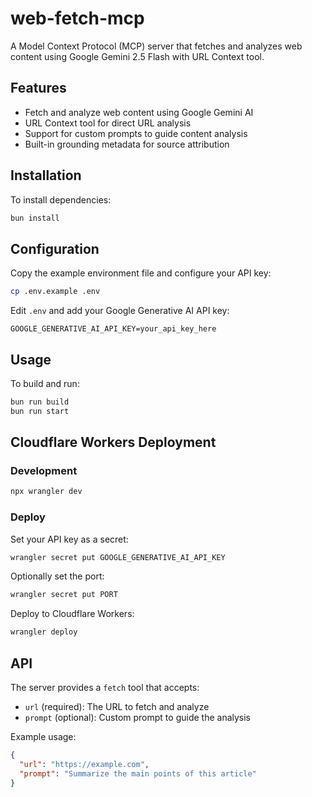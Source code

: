 # web-fetch-mcp

A Model Context Protocol (MCP) server that fetches and analyzes web content using Google Gemini 2.5 Flash with URL Context tool.

## Features

- Fetch and analyze web content using Google Gemini AI
- URL Context tool for direct URL analysis
- Support for custom prompts to guide content analysis
- Built-in grounding metadata for source attribution

## Installation

To install dependencies:

```bash
bun install
```

## Configuration

Copy the example environment file and configure your API key:

```bash
cp .env.example .env
```

Edit `.env` and add your Google Generative AI API key:

```
GOOGLE_GENERATIVE_AI_API_KEY=your_api_key_here
```

## Usage

To build and run:

```bash
bun run build
bun run start
```

## Cloudflare Workers Deployment

### Development

```bash
npx wrangler dev
```

### Deploy

Set your API key as a secret:

```bash
wrangler secret put GOOGLE_GENERATIVE_AI_API_KEY
```

Optionally set the port:

```bash
wrangler secret put PORT
```

Deploy to Cloudflare Workers:

```bash
wrangler deploy
```

## API

The server provides a `fetch` tool that accepts:

- `url` (required): The URL to fetch and analyze
- `prompt` (optional): Custom prompt to guide the analysis

Example usage:
```json
{
  "url": "https://example.com",
  "prompt": "Summarize the main points of this article"
}
```
